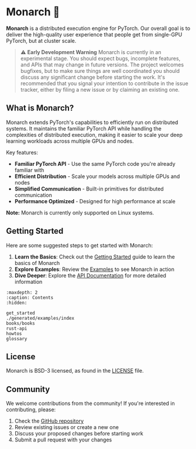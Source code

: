 # Monarch 🦋

**Monarch** is a distributed execution engine for PyTorch. Our overall goal is
to deliver the high-quality user experience that people get from single-GPU
PyTorch, but at cluster scale.

> ⚠️ **Early Development Warning** Monarch is currently in an experimental
> stage. You should expect bugs, incomplete features, and APIs that may change
> in future versions. The project welcomes bugfixes, but to make sure things are
> well coordinated you should discuss any significant change before starting the
> work. It's recommended that you signal your intention to contribute in the
> issue tracker, either by filing a new issue or by claiming an existing one.

## What is Monarch?

Monarch extends PyTorch's capabilities to efficiently run on distributed systems. It maintains the familiar PyTorch API while handling the complexities of distributed execution, making it easier to scale your deep learning workloads across multiple GPUs and nodes.

Key features:
- **Familiar PyTorch API** - Use the same PyTorch code you're already familiar with
- **Efficient Distribution** - Scale your models across multiple GPUs and nodes
- **Simplified Communication** - Built-in primitives for distributed communication
- **Performance Optimized** - Designed for high performance at scale

**Note:** Monarch is currently only supported on Linux systems.

## Getting Started

Here are some suggested steps to get started with Monarch:

1. **Learn the Basics**: Check out the [Getting Started](get_started) guide to learn the basics of Monarch
2. **Explore Examples**: Review the [Examples](./generated/examples/index) to see Monarch in action
3. **Dive Deeper**: Explore the [API Documentation](rust-api) for more detailed information


```{toctree}
:maxdepth: 2
:caption: Contents
:hidden:

get_started
./generated/examples/index
books/books
rust-api
howtos
glossary
```

## License

Monarch is BSD-3 licensed, as found in the [LICENSE](https://github.com/pytorch-labs/monarch/blob/main/LICENSE) file.

## Community

We welcome contributions from the community! If you're interested in contributing, please:

1. Check the [GitHub repository](https://github.com/pytorch-labs/monarch)
2. Review existing issues or create a new one
3. Discuss your proposed changes before starting work
4. Submit a pull request with your changes
